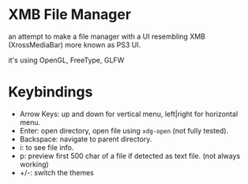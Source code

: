 # XMB File Manager

an attempt to make a file manager with a UI resembling XMB (XrossMediaBar) more known as PS3 UI.

it's using OpenGL, FreeType, GLFW

# Keybindings

- Arrow Keys: up and down for vertical menu, left|right for horizontal menu.
- Enter: open directory, open file using `xdg-open` (not fully tested).
- Backspace: navigate to parent directory.
- i: to see file info.
- p: preview first 500 char of a file if detected as text file. (not always working)
- +/-: switch the themes


